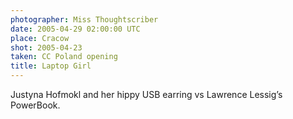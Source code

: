 ```yaml
---
photographer: Miss Thoughtscriber
date: 2005-04-29 02:00:00 UTC
place: Cracow
shot: 2005-04-23
taken: CC Poland opening
title: Laptop Girl
---
```


Justyna Hofmokl and her hippy USB earring vs Lawrence Lessig’s PowerBook.
